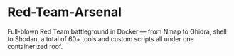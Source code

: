 # Red-Team-Arsenal
Full-blown Red Team battleground in Docker — from Nmap to Ghidra, shell to Shodan, a total of 60+ tools and custom scripts all under one containerized roof.

